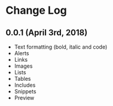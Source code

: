 # Change Log

## 0.0.1 (April 3rd, 2018)

- Text formatting (bold, italic and code)
- Alerts
- Links
- Images
- Lists
- Tables
- Includes
- Snippets
- Preview
